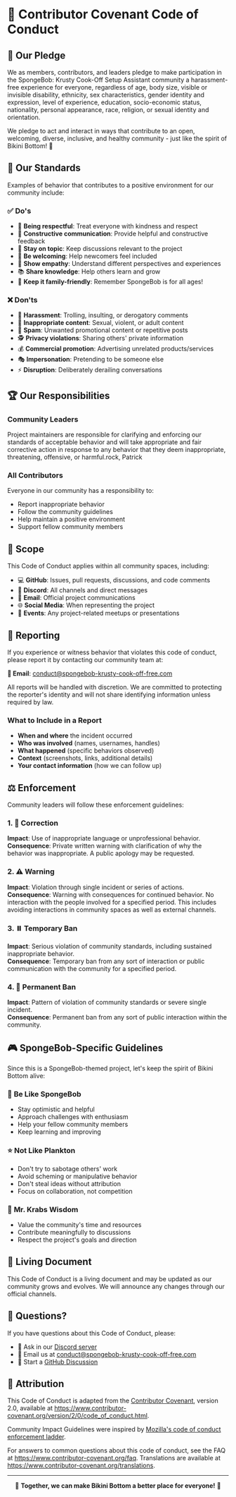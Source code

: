 # 🤝 Contributor Covenant Code of Conduct

## 🧽 Our Pledge

We as members, contributors, and leaders pledge to make participation in the SpongeBob: Krusty Cook-Off Setup Assistant community a harassment-free experience for everyone, regardless of age, body size, visible or invisible disability, ethnicity, sex characteristics, gender identity and expression, level of experience, education, socio-economic status, nationality, personal appearance, race, religion, or sexual identity and orientation.

We pledge to act and interact in ways that contribute to an open, welcoming, diverse, inclusive, and healthy community - just like the spirit of Bikini Bottom! 🌊

## 🌟 Our Standards

Examples of behavior that contributes to a positive environment for our community include:

### ✅ Do's
- 🤝 **Being respectful**: Treat everyone with kindness and respect
- 💬 **Constructive communication**: Provide helpful and constructive feedback
- 🎯 **Stay on topic**: Keep discussions relevant to the project
- 🤗 **Be welcoming**: Help newcomers feel included
- 🙏 **Show empathy**: Understand different perspectives and experiences
- 📚 **Share knowledge**: Help others learn and grow
- 🧽 **Keep it family-friendly**: Remember SpongeBob is for all ages!

### ❌ Don'ts
- 🚫 **Harassment**: Trolling, insulting, or derogatory comments
- 🔞 **Inappropriate content**: Sexual, violent, or adult content  
- 📧 **Spam**: Unwanted promotional content or repetitive posts
- 🕵️ **Privacy violations**: Sharing others' private information
- 💰 **Commercial promotion**: Advertising unrelated products/services
- 🎭 **Impersonation**: Pretending to be someone else
- ⚡ **Disruption**: Deliberately derailing conversations

## 🏆 Our Responsibilities

### Community Leaders
Project maintainers are responsible for clarifying and enforcing our standards of acceptable behavior and will take appropriate and fair corrective action in response to any behavior that they deem inappropriate, threatening, offensive, or harmful.rock, Patrick

### All Contributors  
Everyone in our community has a responsibility to:
- Report inappropriate behavior
- Follow the community guidelines
- Help maintain a positive environment
- Support fellow community members

## 📖 Scope

This Code of Conduct applies within all community spaces, including:
- 💻 **GitHub**: Issues, pull requests, discussions, and code comments
- 💬 **Discord**: All channels and direct messages
- 📧 **Email**: Official project communications
- 🌐 **Social Media**: When representing the project
- 🎪 **Events**: Any project-related meetups or presentations

## 🚨 Reporting

If you experience or witness behavior that violates this code of conduct, please report it by contacting our community team at:

**📧 Email**: [conduct@spongebob-krusty-cook-off-free.com](mailto:conduct@spongebob-krusty-cook-off-free.com)

All reports will be handled with discretion. We are committed to protecting the reporter's identity and will not share identifying information unless required by law.

### What to Include in a Report
- **When and where** the incident occurred
- **Who was involved** (names, usernames, handles)
- **What happened** (specific behaviors observed)
- **Context** (screenshots, links, additional details)
- **Your contact information** (how we can follow up)

## ⚖️ Enforcement

Community leaders will follow these enforcement guidelines:

### 1. 📝 **Correction**
**Impact**: Use of inappropriate language or unprofessional behavior.  
**Consequence**: Private written warning with clarification of why the behavior was inappropriate. A public apology may be requested.

### 2. ⚠️ **Warning**  
**Impact**: Violation through single incident or series of actions.  
**Consequence**: Warning with consequences for continued behavior. No interaction with the people involved for a specified period. This includes avoiding interactions in community spaces as well as external channels.

### 3. ⏸️ **Temporary Ban**
**Impact**: Serious violation of community standards, including sustained inappropriate behavior.  
**Consequence**: Temporary ban from any sort of interaction or public communication with the community for a specified period.

### 4. 🚫 **Permanent Ban**
**Impact**: Pattern of violation of community standards or severe single incident.  
**Consequence**: Permanent ban from any sort of public interaction within the community.

## 🎮 SpongeBob-Specific Guidelines

Since this is a SpongeBob-themed project, let's keep the spirit of Bikini Bottom alive:

### 🧽 **Be Like SpongeBob**
- Stay optimistic and helpful
- Approach challenges with enthusiasm  
- Help your fellow community members
- Keep learning and improving

### ⭐ **Not Like Plankton**
- Don't try to sabotage others' work
- Avoid scheming or manipulative behavior
- Don't steal ideas without attribution
- Focus on collaboration, not competition

### 🦀 **Mr. Krabs Wisdom**
- Value the community's time and resources
- Contribute meaningfully to discussions
- Respect the project's goals and direction

## 🌊 Living Document

This Code of Conduct is a living document and may be updated as our community grows and evolves. We will announce any changes through our official channels.

## 🎯 Questions?

If you have questions about this Code of Conduct, please:
- 💬 Ask in our [Discord server](https://discord.gg/spongebob-cooking)
- 📧 Email us at [conduct@spongebob-krusty-cook-off-free.com](mailto:conduct@spongebob-krusty-cook-off-free.com)
- 💭 Start a [GitHub Discussion](https://github.com/SpongeBob-Krusty-Cook-Off-Offline-Free/spongebob-krusty-cook-off-offline-setup-assistant/discussions)

## 📜 Attribution

This Code of Conduct is adapted from the [Contributor Covenant][homepage], version 2.0, available at https://www.contributor-covenant.org/version/2/0/code_of_conduct.html.

Community Impact Guidelines were inspired by [Mozilla's code of conduct enforcement ladder](https://github.com/mozilla/diversity).

For answers to common questions about this code of conduct, see the FAQ at https://www.contributor-covenant.org/faq. Translations are available at https://www.contributor-covenant.org/translations.

---

<p align="center">
🍔 <strong>Together, we can make Bikini Bottom a better place for everyone!</strong> 🧽
</p>

[homepage]: https://www.contributor-covenant.org 